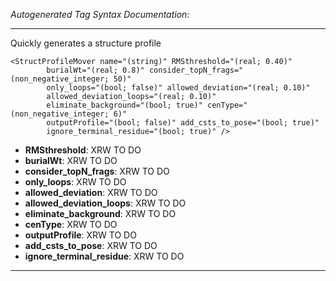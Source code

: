 _Autogenerated Tag Syntax Documentation:_

---
Quickly generates a structure profile

```
<StructProfileMover name="(string)" RMSthreshold="(real; 0.40)"
        burialWt="(real; 0.8)" consider_topN_frags="(non_negative_integer; 50)"
        only_loops="(bool; false)" allowed_deviation="(real; 0.10)"
        allowed_deviation_loops="(real; 0.10)"
        eliminate_background="(bool; true)" cenType="(non_negative_integer; 6)"
        outputProfile="(bool; false)" add_csts_to_pose="(bool; true)"
        ignore_terminal_residue="(bool; true)" />
```

-   **RMSthreshold**: XRW TO DO
-   **burialWt**: XRW TO DO
-   **consider_topN_frags**: XRW TO DO
-   **only_loops**: XRW TO DO
-   **allowed_deviation**: XRW TO DO
-   **allowed_deviation_loops**: XRW TO DO
-   **eliminate_background**: XRW TO DO
-   **cenType**: XRW TO DO
-   **outputProfile**: XRW TO DO
-   **add_csts_to_pose**: XRW TO DO
-   **ignore_terminal_residue**: XRW TO DO

---
